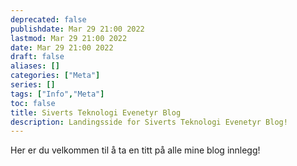 ```yaml
---
deprecated: false
publishdate: Mar 29 21:00 2022
lastmod: Mar 29 21:00 2022
date: Mar 29 21:00 2022
draft: false
aliases: []
categories: ["Meta"]
series: []
tags: ["Info","Meta"]
toc: false
title: Siverts Teknologi Evenetyr Blog
description: Landingsside for Siverts Teknologi Evenetyr Blog!
---
```


Her er du velkommen til å ta en titt på alle mine blog innlegg!
